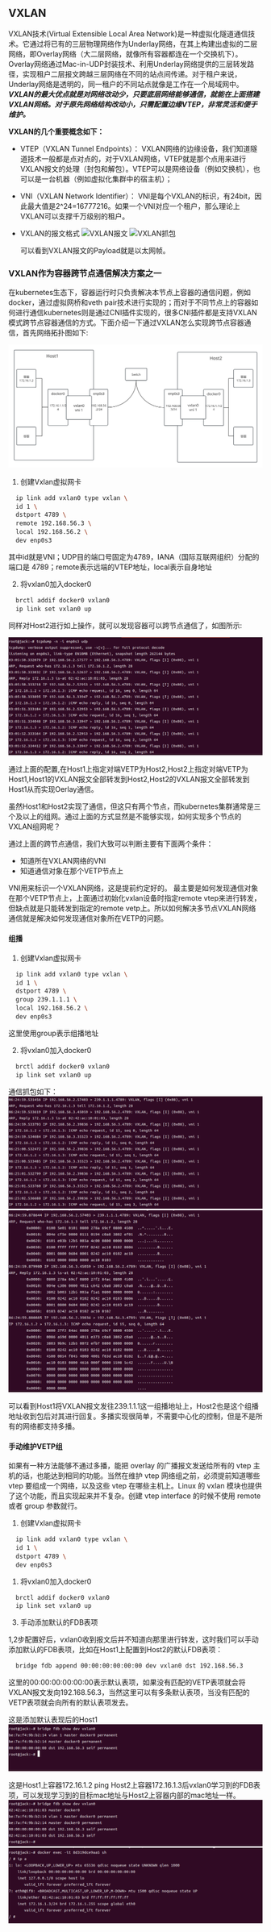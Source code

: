 ## VXLAN

VXLAN技术(Virtual Extensible Local Area Network)是一种虚拟化隧道通信技术。它通过将已有的三层物理网络作为Underlay网络，在其上构建出虚拟的二层网络，即Overlay网络（大二层网络，就像所有容器都连在一个交换机下）。Overlay网络通过Mac-in-UDP封装技术、利用Underlay网络提供的三层转发路径，实现租户二层报文跨越三层网络在不同的站点间传递。对于租户来说，Underlay网络是透明的，同一租户的不同站点就像是工作在一个局域网中。
***VXLAN的最大优点就是对网络改动少，只要底层网络能够通信，就能在上面搭建VXLAN网络。对于原先网络结构改动小，只需配置边缘VTEP，非常灵活和便于维护。***

**VXLAN的几个重要概念如下：**
* VTEP（VXLAN Tunnel Endpoints）：
  VXLAN网络的边缘设备，我们知道隧道技术一般都是点对点的，对于VXLAN网络，VTEP就是那个点用来进行VXLAN报文的处理（封包和解包）。VTEP可以是网络设备（例如交换机），也可以是一台机器（例如虚拟化集群中的宿主机）；
* VNI（VXLAN Network Identifier）：
  VNI是每个VXLAN的标识，有24bit，因此最大值是2^24=16777216。如果一个VNI对应一个租户，那么理论上VXLAN可以支撑千万级别的租户。

* VXLAN的报文格式
  ![VXLAN报文](https://image-static.segmentfault.com/199/902/1999028472-5e952ef47057b_fix732)
  ![VXLAN抓包](https://cizixs-blog.oss-cn-beijing.aliyuncs.com/006tKfTcgy1fjyb6b5ybdj30x20lq11q.jpg)

  可以看到VXLAN报文的Payload就是以太网帧。


### VXLAN作为容器跨节点通信解决方案之一

在kubernetes生态下，容器运行时只负责解决本节点上容器的通信问题，例如docker，通过虚拟网桥和veth pair技术进行实现的；而对于不同节点上的容器如何进行通信kubernetes则是通过CNI插件实现的，很多CNI插件都是支持VXLAN模式跨节点容器通信的方式。下面介绍一下通过VXLAN怎么实现跨节点容器通信，首先网络拓扑图如下:

![](Vxlan.svg)

1. 创建Vxlan虚拟网卡
  
  ```sh
    ip link add vxlan0 type vxlan \
    id 1 \
    dstport 4789 \
    remote 192.168.56.3 \
    local 192.168.56.2 \
    dev enp0s3
  ```

其中id就是VNI；UDP目的端口号固定为4789，IANA（国际互联网组织）分配的端口是 4789；remote表示远端的VTEP地址，local表示自身地址

2. 将vxlan0加入docker0
  
  ```sh
    brctl addif docker0 vxlan0
    ip link set vxlan0 up
  ```

同样对Host2进行如上操作，就可以发现容器可以跨节点通信了，如图所示:

![](tcpdump1.png)

通过上面的配置,在Host1上指定对端VETP为Host2,Host2上指定对端VETP为Host1,Host1的VXLAN报文全部转发到Host2,Host2的VXLAN报文全部转发到Host1从而实现Oerlay通信。

虽然Host1和Host2实现了通信，但这只有两个节点，而kubernetes集群通常是三个及以上的组网。通过上面的方式显然是不能够实现，如何实现多个节点的VXLAN组网呢？

通过上面的跨节点通信，我们大致可以判断主要有下面两个条件：

* 知道所在VXLAN网络的VNI
* 知道通信对象在那个VETP节点上

VNI用来标识一个VXLAN网络，这是提前约定好的。
最主要是如何发现通信对象在那个VETP节点上，上面通过初始化vxlan设备时指定remote vtep来进行转发，但缺点就是只能转发到指定的remote vetp上。所以如何解决多节点VXLAN网络通信就是解决如何发现通信对象所在VETP的问题。

#### 组播

1. 创建Vxlan虚拟网卡

  ```sh
    ip link add vxlan0 type vxlan \
    id 1 \
    dstport 4789 \
    group 239.1.1.1 \
    local 192.168.56.2 \
    dev enp0s3
  ```

这里使用group表示组播地址

2. 将vxlan0加入docker0
  
  ```sh
    brctl addif docker0 vxlan0
    ip link set vxlan0 up
  ```

通信抓包如下：
![](tcpdump2-1.png)
![](tcpdump2-2.png)

可以看到Host1将VXLAN报文发往239.1.1.1这一组播地址上，Host2也是这个组播地址收到包后对其进行回复。多播实现很简单，不需要中心化的控制，但是不是所有的网络都支持多播。

#### 手动维护VETP组

如果有一种方法能够不通过多播，能把 overlay 的广播报文发送给所有的 vtep 主机的话，也能达到相同的功能。当然在维护 vtep 网络组之前，必须提前知道哪些 vtep 要组成一个网络，以及这些 vtep 在哪些主机上。Linux 的 vxlan 模块也提供了这个功能，而且实现起来并不复杂。创建 vtep interface 的时候不使用 remote 或者 group 参数就行。

1. 创建Vxlan虚拟网卡

  ```sh
    ip link add vxlan0 type vxlan \
    id 1 \
    dstport 4789 \
    dev enp0s3
  ```

1. 将vxlan0加入docker0
  
  ```sh
    brctl addif docker0 vxlan0
    ip link set vxlan0 up
  ```

3. 手动添加默认的FDB表项

1,2步配置好后，vxlan0收到报文后并不知道向那里进行转发，这时我们可以手动添加默认的FDB表项，比如在Host1上配置到Host2的默认FDB表项：
  
  ```sh
    bridge fdb append 00:00:00:00:00:00 dev vxlan0 dst 192.168.56.3
  ```

这里的00:00:00:00:00:00表示默认表项，如果没有匹配的VETP表项就会将VXLAN报文发向192.168.56.3，当然这里可以有多条默认表项，当没有匹配的VETP表项就会向所有的默认表项发去。

这是添加默认表现后的Host1
![](fdb1.png)

这是Host1上容器172.16.1.2 ping Host2上容器172.16.1.3后vxlan0学习到的FDB表项，可以发现学习到的目标mac地址与Host2上容器内部的mac地址一样。
![](fdb2.png)
![](fdb3.png)
